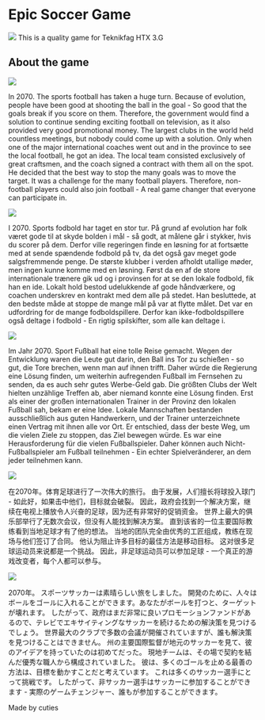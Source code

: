 # Epic Soccer Game

![](https://i.imgur.com/2b9T3my.png)
This is a quality game for Teknikfag HTX 3.G

## About the game
![](https://i.imgur.com/EFxz5uB.png)

In 2070. The sports football has taken a huge turn. Because of evolution, people have been good at shooting the ball in the goal - So good that the goals break if you score on them. Therefore, the government would find a solution to continue sending exciting football on television, as it also provided very good promotional money. The largest clubs in the world held countless meetings, but nobody could come up with a solution. Only when one of the major international coaches went out and in the province to see the local football, he got an idea. The local team consisted exclusively of great craftsmen, and the coach signed a contract with them all on the spot. He decided that the best way to stop the many goals was to move the target. It was a challenge for the many football players. Therefore, non-football players could also join football - A real game changer that everyone can participate in.

![](https://i.imgur.com/NeHxsdF.jpg)

I 2070. Sports fodbold har taget en stor tur. På grund af evolution har folk været gode til at skyde bolden i mål - så godt, at målene går i stykker, hvis du scorer på dem. Derfor ville regeringen finde en løsning for at fortsætte med at sende spændende fodbold på tv, da det også gav meget gode salgsfremmende penge. De største klubber i verden afholdt utallige møder, men ingen kunne komme med en løsning. Først da en af de store internationale trænere gik ud og i provinsen for at se den lokale fodbold, fik han en ide. Lokalt hold bestod udelukkende af gode håndværkere, og coachen underskrev en kontrakt med dem alle på stedet. Han besluttede, at den bedste måde at stoppe de mange mål på var at flytte målet. Det var en udfordring for de mange fodboldspillere. Derfor kan ikke-fodboldspillere også deltage i fodbold - En rigtig spilskifter, som alle kan deltage i.

![](https://i.imgur.com/2jRQnxp.png)

Im Jahr 2070. Sport Fußball hat eine tolle Reise gemacht. Wegen der Entwicklung waren die Leute gut darin, den Ball ins Tor zu schießen - so gut, die Tore brechen, wenn man auf ihnen trifft. Daher würde die Regierung eine Lösung finden, um weiterhin aufregenden Fußball im Fernsehen zu senden, da es auch sehr gutes Werbe-Geld gab. Die größten Clubs der Welt hielten unzählige Treffen ab, aber niemand konnte eine Lösung finden. Erst als einer der großen internationalen Trainer in der Provinz den lokalen Fußball sah, bekam er eine Idee. Lokale Mannschaften bestanden ausschließlich aus guten Handwerkern, und der Trainer unterzeichnete einen Vertrag mit ihnen alle vor Ort. Er entschied, dass der beste Weg, um die vielen Ziele zu stoppen, das Ziel bewegen würde. Es war eine Herausforderung für die vielen Fußballspieler. Daher können auch Nicht-Fußballspieler am Fußball teilnehmen - Ein echter Spielveränderer, an dem jeder teilnehmen kann.

![](https://i.imgur.com/ChUc8gF.png)

在2070年。体育足球进行了一次伟大的旅行。 由于发展，人们擅长将球投入球门 - 如此好，如果击中他们，目标就会破裂。 因此，政府会找到一个解决方案，继续在电视上播放令人兴奋的足球，因为还有非常好的促销资金。 世界上最大的俱乐部举行了无数次会议，但没有人能找到解决方案。 直到该省的一位主要国际教练看到当地足球才有了他的想法。 当地的团队完全由优秀的工匠组成，教练在现场与他们签订了合同。 他认为阻止许多目标的最佳方法是移动目标。 这对很多足球运动员来说都是一个挑战。 因此，非足球运动员可以参加足球 - 一个真正的游戏改变者，每个人都可以参与。

![](https://i.imgur.com/GQUtRyu.png)

2070年。 スポーツサッカーは素晴らしい旅をしました。 開発のために、人々はボールをゴールに入れることができます。あなたがボールを打つと、ターゲットが壊れます。 したがって、政府はまだ非常に良いプロモーションファンドがあるので、テレビでエキサイティングなサッカーを続けるための解決策を見つけるでしょう。 世界最大のクラブで多数の会議が開催されていますが、誰も解決策を見つけることはできません。 州の主要国際監督が地元のサッカーを見て、彼のアイデアを持っていたのは初めてだった。 現地チームは、その場で契約を結んだ優秀な職人から構成されていました。 彼は、多くのゴールを止める最善の方法は、目標を動かすことだと考えています。 これは多くのサッカー選手にとって挑戦です。 したがって、非サッカー選手はサッカーに参加することができます - 実際のゲームチェンジャー、誰もが参加することができます。

Made by cuties
